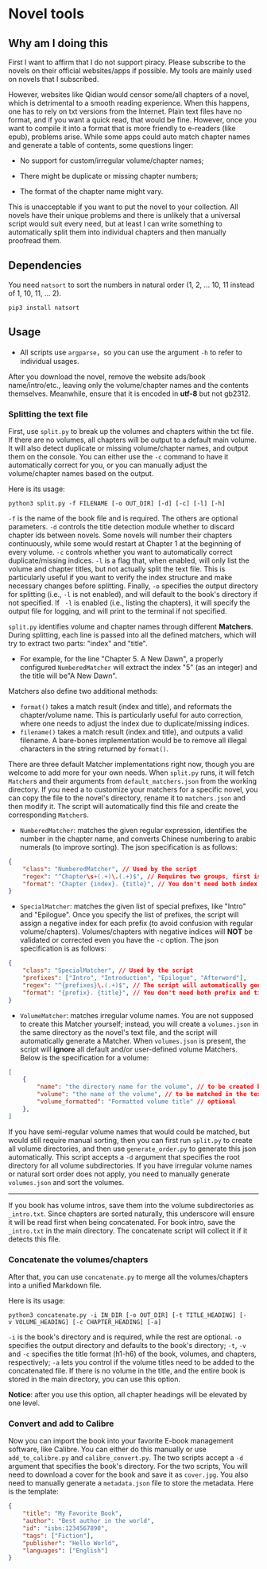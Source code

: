 # Novel tools

## Why am I doing this

First I want to affirm that I do not support piracy. Please subscribe to the novels on their official websites/apps if possible. My tools are mainly used on novels that I subscribed.

However, websites like Qidian would censor some/all chapters of a novel, which is detrimental to a smooth reading experience. When this happens, one has to rely on txt versions from the Internet. Plain text files have no format, and if you want a quick read, that would be fine. However, once you want to compile it into a format that is more friendly to e-readers (like epub), problems arise. While some apps could auto match chapter names and generate a table of contents, some questions linger:

- No support for custom/irregular volume/chapter names;

- There might be duplicate or missing chapter numbers;

- The format of the chapter name might vary.

This is unacceptable if you want to put the novel to your collection. All novels have their unique problems and there is unlikely that a universal script would suit every need, but at least I can write something to automatically split them into individual chapters and then manually proofread them.

## Dependencies

You need `natsort` to sort the numbers in natural order (1, 2, ... 10, 11 instead of 1, 10, 11, ... 2).

```shell
pip3 install natsort
```

## Usage

- All scripts use `argparse`，so you can use the argument `-h` to refer to individual usages.

After you download the novel, remove the website ads/book name/intro/etc., leaving only the volume/chapter names and the contents themselves. Meanwhile, ensure that it is encoded in **utf-8** but not gb2312.

### Splitting the text file

First, use `split.py` to break up the volumes and chapters within the txt file. If there are no volumes, all chapters will be output to a default main volume. It will also detect duplicate or missing volume/chapter names, and output them on the console. You can either use the `-c` command to have it automatically correct for you, or you can manually adjust the volume/chapter names based on the output.

Here is its usage:

```shell
python3 split.py -f FILENAME [-o OUT_DIR] [-d] [-c] [-l] [-h]
```

`-f` is the name of the book file and is required. The others are optional parameters. `-d` controls the title detection module whether to discard chapter ids between novels. Some novels will number their chapters continuously, while some would restart at Chapter 1 at the beginning of every volume. `-c` controls whether you want to automatically correct duplicate/missing indices. `-l` is a flag that, when enabled, will only list the volume and chapter titles, but not actually split the text file. This is particularly useful if you want to verify the index structure and make necessary changes before splitting. Finally, `-o` specifies the output directory for splitting (i.e., `-l` is not enabled), and will default to the book's directory if not specified. If ` -l` is enabled (i.e., listing the chapters), it will specify the output file for logging, and will print to the terminal if not specified.

`split.py` identifies volume and chapter names through different **Matchers**. During splitting, each line is passed into all the defined matchers, which will try to extract two parts: "index" and "title".

- For example, for the line "Chapter 5. A New Dawn", a properly configured `NumberedMatcher` will extract the index "5" (as an integer) and the title will be"A New Dawn".

Matchers also define two additional methods:

- `format()` takes a match result (index and title), and reformats the chapter/volume name. This is particularly useful for auto correction, where one needs to adjust the index due to duplicate/missing indices.
- `filename()` takes a match result (index and title), and outputs a valid filename. A bare-bones implementation would be to remove all illegal characters in the string returned by `format()`.

There are three default Matcher implementations right now, though you are welcome to add more for your own needs. When `split.py` runs, it will fetch `Matcher`s and their arguments from `default_matchers.json` from the working directory. If you need a to customize your matchers for a specific novel, you can copy the file to the novel's directory, rename it to `matchers.json` and then modify it. The script will automatically find this file and create the corresponding `Matcher`s.

- `NumberedMatcher`: matches the given regular expression, identifies the number in the chapter name, and converts Chinese numbering to arabic numerals (to improve sorting). The json specification is as follows:

```json
{
    "class": "NumberedMatcher", // Used by the script
    "regex": "^Chapter\s+(.+)\.(.+)$", // Requires two groups, first is index, second is title
    "format": "Chapter {index}. {title}", // You don't need both index and title
}
```

- `SpecialMatcher`: matches the given list of special prefixes, like "Intro" and "Epilogue". Once you specify the list of prefixes, the script will assign a negative index for each prefix (to avoid confusion with regular volume/chapters). Volumes/chapters with negative indices will **NOT** be validated or corrected even you have the `-c` option. The json specification is as follows:

```json
{
    "class": "SpecialMatcher", // Used by the script
    "prefixes": ["Intro", "Introduction", "Epilogue", "Afterword"],
    "regex": "^{prefixes}\.(.+)$", // The script will automatically generate the regex for prefixes, so you only need to group the title
    "format": "{prefix}. {title}", // You don't need both prefix and title
}
```

- `VolumeMatcher`: matches irregular volume names. You are not supposed to create this Matcher yourself; instead, you will create a `volumes.json` in the same directory as the novel's text file, and the script will automatically generate a Matcher.  When `volumes.json` is present, the script will **ignore** all default and/or user-defined volume Matchers. Below is the specification for a volume:

```json
[
    {
        "name": "the directory name for the volume", // to be created by the script
        "volume": "the name of the volume", // to be matched in the text file
        "volume_formatted": "Formatted volume title" // optional
    },
]
```

If you have semi-regular volume names that would could be matched, but would still require manual sorting, then you can first run `split.py` to create all volume directories, and then use `generate_order.py` to generate this json automatically. This script accepts a `-d` argument that specifies the root directory for all volume subdirectories. If you have irregular volume names or natural sort order does not apply, you need to manually generate `volumes.json` and sort the volumes.

-----

If you book has volume intros, save them into the volume subdirectories as `_intro.txt`. Since chapters are sorted naturally, this underscore will ensure it will be read first when being concatenated. For book intro, save the `_intro.txt` in the main directory. The concatenate script will collect it if it detects this file.

### Concatenate the volumes/chapters

After that, you can use `concatenate.py` to merge all the volumes/chapters into a unified Markdown file. 

Here is its usage:

```shell
python3 concatenate.py -i IN_DIR [-o OUT_DIR] [-t TITLE_HEADING] [-v VOLUME_HEADING] [-c CHAPTER_HEADING] [-a]
```

`-i` is the book's directory and is required, while the rest are optional. `-o` specifies the output directory and defaults to the book's directory; `-t`, `-v` and `-c` specifies the title format (h1-h6) of the book, volumes, and chapters, respectively; `-a` lets you control if the volume titles need to be added to the concatenated file. If there is no volume in the title, and the entire book is stored in the main directory, you can use this option. 

**Notice**: after you use this option, all chapter headings will be elevated by one level.

### Convert and add to Calibre

Now you can import the book into your favorite E-book management software, like Calibre. You can either do this manually or use `add_to_calibre.py` and `calibre_convert.py`. The two scripts accept a `-d` argument that specifies the book's directory. For the two scripts, You will need to download a cover for the book and save it as `cover.jpg`. You also need to manually generate a `metadata.json` file to store the metadata. Here is the template:

```json
{
    "title": "My Favorite Book",
    "author": "Best author in the world",
    "id": "isbn:1234567890",
    "tags": ["Fiction"],
    "publisher": "Hello World",
    "languages": ["English"]
}
```